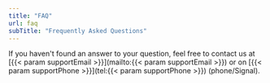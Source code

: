 ```yaml
---
title: "FAQ"
url: faq
subTitle: "Frequently Asked Questions"
---
```

If you haven't found an answer to your question,
feel free to contact us at [{{< param supportEmail >}}](mailto:{{< param supportEmail >}})
or on [{{< param supportPhone >}}](tel:{{< param supportPhone >}})  (phone/Signal).
